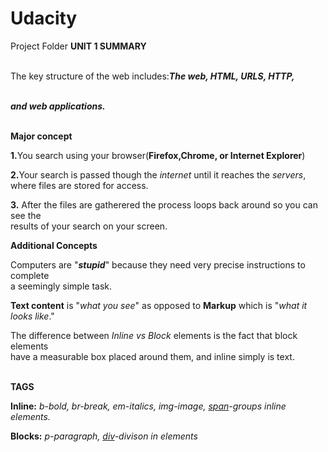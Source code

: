 # Udacity
Project Folder
<b>UNIT 1 SUMMARY</b><br><br>

The key structure of the web includes:<b><em>The web, HTML, URLS, HTTP,

<br>and web applications.</em><br><br>

Major concept</b><br>


<p><b>1.</b></b>You search using your browser(<b>Firefox,Chrome, or Internet Explorer</b>)</p>

<p><b>2.</b>Your search is passed though the <em>internet</em> until it reaches the <em>servers</em>,<br>
where files are stored for access.</p>

<p><b>3.</b> After the files are gatherered the process 
loops back around so you can see the<br> results of your search on your screen.</p>

<p><b>Additional Concepts</b></p>

<p>Computers are "<em><b>stupid</b></em>" because they need very precise instructions to complete<br>
a seemingly simple task.</p>

<p><b>Text content</b> is "<em>what you see</em>" as opposed to <b>Markup</b> which is "<em>what it looks like</em>."</p>

<p>The difference between <em>Inline vs Block</em> elements is the fact that block elements
<br> have a measurable box placed around them, and inline simply is text.</p>


<br><b>TAGS</b><br>

<p><b>Inline:</b><em> b-bold, br-break, em-italics, img-image, <a href="http://www.w3schools.com/tags/tag_span.asp">span</a>-groups inline elements.</em></p>

<p><b>Blocks:</b><em> p-paragraph, <a href="http://www.w3schools.com/tags/tag_div.asp">div</a>-divison in elements</em></p>
